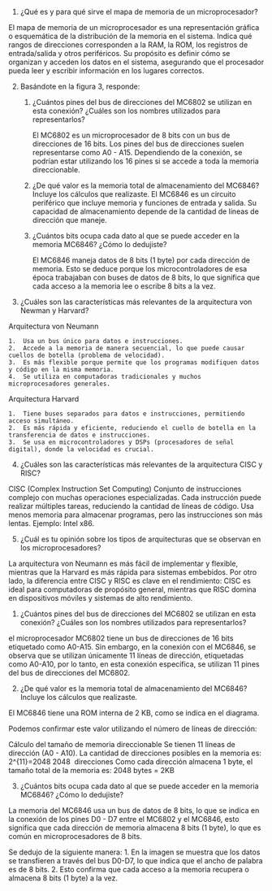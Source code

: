 1. ¿Qué es y para qué sirve el mapa de memoria de un microprocesador?

El mapa de memoria de un microprocesador es una representación gráfica o esquemática de la distribución de la memoria en el sistema. Indica qué rangos de direcciones corresponden a la RAM, la ROM, los registros de entrada/salida y otros periféricos. Su propósito es definir cómo se organizan y acceden los datos en el sistema, asegurando que el procesador pueda leer y escribir información en los lugares correctos.  

2. Basándote en la figura 3, responde:
    1. ¿Cuántos pines del bus de direcciones del MC6802 se utilizan en esta conexión? ¿Cuáles son los nombres utilizados para representarlos?

        El MC6802 es un microprocesador de 8 bits con un bus de direcciones de 16 bits. Los pines del bus de direcciones suelen representarse como A0 - A15. Dependiendo de la conexión, se podrían estar utilizando los 16 pines si se accede a toda la memoria direccionable.

    2. ¿De qué valor es la memoria total de almacenamiento del MC6846? Incluye los cálculos que realizaste. 
        El MC6846 es un circuito periférico que incluye memoria y funciones de entrada y salida. Su capacidad de almacenamiento depende de la cantidad de líneas de dirección que maneje. 

    3. ¿Cuántos bits ocupa cada dato al que se puede acceder en la memoria MC6846? ¿Cómo lo dedujiste?

        El MC6846 maneja datos de 8 bits (1 byte) por cada dirección de memoria. Esto se deduce porque los microcontroladores de esa época trabajaban con buses de datos de 8 bits, lo que significa que cada acceso a la memoria lee o escribe 8 bits a la vez.


3. ¿Cuáles son las características más relevantes de la arquitectura von Newman y Harvard?

Arquitectura von Neumann

    1.  Usa un bus único para datos e instrucciones.
    2.  Accede a la memoria de manera secuencial, lo que puede causar cuellos de botella (problema de velocidad).
    3.  Es más flexible porque permite que los programas modifiquen datos y código en la misma memoria.
    4.  Se utiliza en computadoras tradicionales y muchos microprocesadores generales.

Arquitectura Harvard

    1.  Tiene buses separados para datos e instrucciones, permitiendo acceso simultáneo.
    2.  Es más rápida y eficiente, reduciendo el cuello de botella en la transferencia de datos e instrucciones.
    3.  Se usa en microcontroladores y DSPs (procesadores de señal digital), donde la velocidad es crucial.

4. ¿Cuáles son las características más relevantes de la arquitectura CISC y RISC?

CISC (Complex Instruction Set Computing)
Conjunto de instrucciones complejo con muchas operaciones especializadas.
Cada instrucción puede realizar múltiples tareas, reduciendo la cantidad de líneas de código.
Usa menos memoria para almacenar programas, pero las instrucciones son más lentas.
Ejemplo: Intel x86.

5. ¿Cuál es tu opinión sobre los tipos de arquitecturas que se observan en los microprocesadores?

 La arquitectura von Neumann es más fácil de implementar y flexible, mientras que la Harvard es más rápida para sistemas embebidos. Por otro lado, la diferencia entre CISC y RISC es clave en el rendimiento: CISC es ideal para computadoras de propósito general, mientras que RISC domina en dispositivos móviles y sistemas de alto rendimiento.




 1. ¿Cuántos pines del bus de direcciones del MC6802 se utilizan en esta conexión? ¿Cuáles son los nombres utilizados para representarlos?

 el microprocesador MC6802 tiene un bus de direcciones de 16 bits etiquetado como A0-A15. Sin embargo, en la conexión con el MC6846, se observa que se utilizan únicamente 11 líneas de dirección, etiquetadas como A0-A10, por lo tanto, en esta conexión específica, se utilizan 11 pines del bus de direcciones del MC6802.

2. ¿De qué valor es la memoria total de almacenamiento del MC6846? Incluye los cálculos que realizaste.

El MC6846 tiene una ROM interna de 2 KB, como se indica en el diagrama.

Podemos confirmar este valor utilizando el número de líneas de dirección:

Cálculo del tamaño de memoria direccionable
Se tienen 11 líneas de dirección (A0 - A10).
La cantidad de direcciones posibles en la memoria es:
2^{11}=2048
2048  direcciones
Como cada dirección almacena 1 byte, el tamaño total de la memoria es:
2048 bytes = 2KB

3. ¿Cuántos bits ocupa cada dato al que se puede acceder en la memoria MC6846? ¿Cómo lo dedujiste?

La memoria del MC6846 usa un bus de datos de 8 bits, lo que se indica en la conexión de los pines D0 - D7 entre el MC6802 y el MC6846, esto significa que cada dirección de memoria almacena 8 bits (1 byte), lo que es común en microprocesadores de 8 bits.

Se dedujo de la siguiente manera: 
    1.  En la imagen se muestra que los datos se transfieren a través del bus D0-D7, lo que indica que el ancho de palabra es de 8 bits.
    2.  Esto confirma que cada acceso a la memoria recupera o almacena 8 bits (1 byte) a la vez.

    